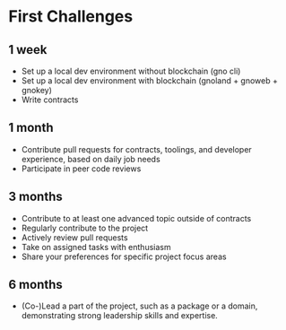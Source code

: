 # First Challenges

## **1 week**
  - Set up a local dev environment without blockchain (gno cli)
  - Set up a local dev environment with blockchain (gnoland + gnoweb + gnokey)
  - Write contracts

## **1 month**
  - Contribute pull requests for contracts, toolings, and developer experience, based on daily job needs
  - Participate in peer code reviews

## **3 months**
  - Contribute to at least one advanced topic outside of contracts
  - Regularly contribute to the project
  - Actively review pull requests
  - Take on assigned tasks with enthusiasm
  - Share your preferences for specific project focus areas

## **6 months**
  - (Co-)Lead a part of the project, such as a package or a domain, demonstrating strong leadership skills and expertise.
